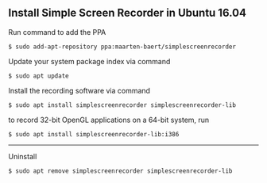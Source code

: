 
## Install Simple Screen Recorder in Ubuntu 16.04  

Run command to add the PPA  

    $ sudo add-apt-repository ppa:maarten-baert/simplescreenrecorder  

Update your system package index via command  

    $ sudo apt update  

Install the recording software via command  

    $ sudo apt install simplescreenrecorder simplescreenrecorder-lib  

to record 32-bit OpenGL applications on a 64-bit system, run  

    $ sudo apt install simplescreenrecorder-lib:i386  

--- 
Uninstall  

    $ sudo apt remove simplescreenrecorder simplescreenrecorder-lib  




 

<!--stackedit_data:
eyJoaXN0b3J5IjpbLTE2MTI5Mjc3OThdfQ==
-->
